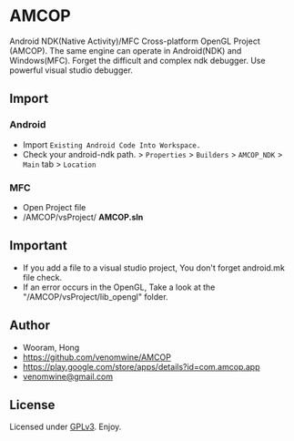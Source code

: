# AMCOP

Android NDK(Native Activity)/MFC Cross-platform OpenGL Project (AMCOP).
The same engine can operate in Android(NDK) and Windows(MFC).
Forget the difficult and complex ndk debugger. Use powerful visual studio debugger.

## Import

### Android
- Import `Existing Android Code Into Workspace.`
- Check your android-ndk path. > `Properties` > `Builders` > `AMCOP_NDK` > `Main` tab > `Location`

### MFC
- Open Project file
- /AMCOP/vsProject/ **AMCOP.sln**

## Important

- If you add a file to a visual studio project, You don't forget android.mk file check.
- If an error occurs in the OpenGL, Take a look at the "/AMCOP/vsProject/lib_opengl" folder. 

## Author

- Wooram, Hong
- https://github.com/venomwine/AMCOP
- https://play.google.com/store/apps/details?id=com.amcop.app
- venomwine@gmail.com 
 
## License

Licensed under [GPLv3][gplv3]. Enjoy.

[gplv3]: http://opensource.org/licenses/GPL-3.0
 